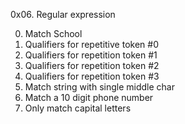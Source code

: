 0x06. Regular expression

0. Match School
1. Qualifiers for repetitive token #0
2. Qualifiers for repetition token #1
3. Qualifiers for repetition token #2
4. Qualifiers for repetition token #3
5. Match string with single middle char
6. Match a 10 digit phone number
7. Only match capital letters
